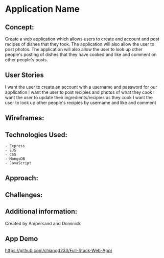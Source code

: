 # Application Name

## Concept:
Create a web application which allows users to create and account and post recipes of dishes that they took. The application will also allow the user to post photos. The application will also allow the user to look up other people's posting of dishes that they have cooked and like and comment on other people's posts.

## User Stories

I want the user to create an account with a username and password for our application
I want the user to post recipies and photos of what they cook
I want the user to update their ingredients/recipies as they cook 
I want the user to look up other people's recipies by username and like and comment

## Wireframes:

## Technologies Used:
    - Express
    - EJS
    - CSS
    - MongoDB
    - JavaScript

## Approach:


## Challenges:


## Additional information:
Created by Ampersand and Dominick

## App Demo
https://github.com/chiangd233/Full-Stack-Web-App/
